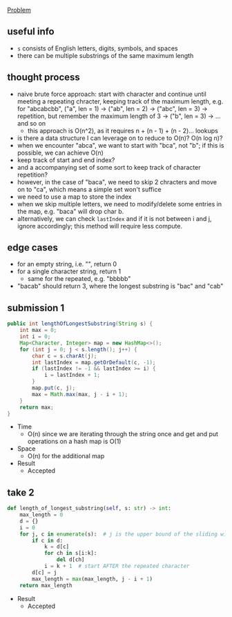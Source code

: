 [Problem](https://leetcode.com/problems/longest-substring-without-repeating-characters/)

## useful info
- `s` consists of English letters, digits, symbols, and spaces
- there can be multiple substrings of the same maximum length

## thought process
- naive brute force approach: start with character and continue until meeting a
  repeating chracter, keeping track of the maximum length, e.g. for "abcabcbb",
  ("a", len = 1) -> ("ab", len = 2) -> ("abc", len = 3) -> repetition, but
  remember the maximum length of 3 -> ("b", len = 3) -> ... and so on
    - this approach is O(n^2), as it requires n + (n - 1) + (n - 2)... lookups
- is there a data structure I can leverage on to reduce to O(n)? O(n log n)?
- when we encounter "abca", we want to start with "bca", not "b"; if this is
  possible, we can achieve O(n)
- keep track of start and end index?
- and a accompanying set of some sort to keep track of character repetition?
- however, in the case of "baca", we need to skip 2 chracters and move on to
  "ca", which means a simple set won't suffice
- we need to use a map to store the index
- when we skip multiple letters, we need to modify/delete some entries in the
  map, e.g. "baca" will drop char b.
- alternatively, we can check `lastIndex` and if it is not between i and j,
  ignore accordingly; this method will require less compute.

## edge cases
- for an empty string, i.e. "", return 0
- for a single character string, return 1
    - same for the repeated, e.g. "bbbbb"
- "bacab" should return 3, where the longest substring is "bac" and "cab"

## submission 1
```java
public int lengthOfLongestSubstring(String s) {
    int max = 0;
    int i = 0;
    Map<Character, Integer> map = new HashMap<>();
    for (int j = 0; j < s.length(); j++) {
        char c = s.charAt(j);
        int lastIndex = map.getOrDefault(c, -1);
        if (lastIndex != -1 && lastIndex >= i) {
            i = lastIndex + 1;
        }
        map.put(c, j);
        max = Math.max(max, j - i + 1);
    }
    return max;
}
```
- Time
    - O(n) since we are iterating through the string once and get and put
      operations on a hash map is O(1)
- Space
    - O(n) for the additional map
- Result
    - Accepted

## take 2
```python
def length_of_longest_substring(self, s: str) -> int:
    max_length = 0
    d = {}
    i = 0
    for j, c in enumerate(s):  # j is the upper bound of the sliding window
        if c in d:
            k = d[c]
            for ch in s[i:k]:
                del d[ch]
            i = k + 1  # start AFTER the repeated character
        d[c] = j
        max_length = max(max_length, j - i + 1)
    return max_length
```
- Result
    - Accepted

